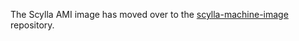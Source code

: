 The Scylla AMI image has moved over to the [scylla-machine-image](https://github.com/scylladb/scylla-machine-image) repository.
